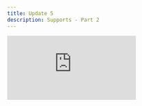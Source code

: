 ```yaml
---
title: Update 5
description: Supports - Part 2
---
```

<div class="embed-wrapper"><iframe src="https://www.youtube.com/embed/PUSeNiYw260?si=xkZj1Zt2XkLaAQo7" title="YouTube video player" frameborder="0" allow="accelerometer; autoplay; clipboard-write; encrypted-media; gyroscope; picture-in-picture; web-share" referrerpolicy="strict-origin-when-cross-origin" allowfullscreen></iframe></div>
